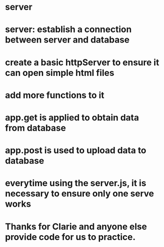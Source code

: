 # server

# server: establish a connection between server and database 
# create a basic httpServer to ensure it can open simple html files
# add more functions to it
# app.get is applied to obtain data from database
# app.post is used to upload data to database
# everytime using the server.js, it is necessary to ensure only one serve works


# Thanks for Clarie and anyone else provide code for us to practice.
